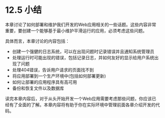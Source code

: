 # 12.5 小结

本章讨论了如何部署和维护我们开发的Web应用相关的一些话题。这些内容非常重要，要创建一个能够基于最小维护平滑运行的应用，必须考虑这些问题。

具体而言，本章讨论的内容包括：

- 创建一个强健的日志系统，可以在出现问题时记录错误并且通知系统管理员
- 处理运行时可能出现的错误，包括记录日志，并如何友好的显示给用户系统出现了问题
- 处理404错误，告诉用户请求的页面找不到
- 将应用部署到一个生产环境中(包括如何部署更新)
- 如何让部署的应用程序具有高可用
- 备份和恢复文件以及数据库

读完本章内容后，对于从头开始开发一个Web应用需要考虑那些问题，你应该已经有了全面的了解。本章内容将有助于你在实际环境中管理前面各章介绍开发的代码。